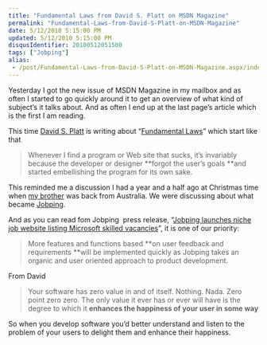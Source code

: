 ```yaml
---
title: "Fundamental Laws from David S. Platt on MSDN Magazine"
permalink: "Fundamental-Laws-from-David-S-Platt-on-MSDN-Magazine"
date: 5/12/2010 5:15:00 PM
updated: 5/12/2010 5:15:00 PM
disqusIdentifier: 20100512051500
tags: ["Jobping"]
alias:
 - /post/Fundamental-Laws-from-David-S-Platt-on-MSDN-Magazine.aspx/index.html
---
```

Yesterday I got the new issue of MSDN Magazine in my mailbox and as often I started to go quickly around it to get an overview of what kind of subject’s it talks about. And as often I end up at the last page’s article which is the first I am reading.

This time [David S. Platt](http://msdn.microsoft.com/ee532098.aspx?sdmr=DavidPlatt&sdmi=authors) is writing about “[Fundamental Laws](http://msdn.microsoft.com/en-us/magazine/ff646970.aspx)” which start like that
<!-- more -->

> Whenever I find a program or Web site that sucks, it’s invariably because the developer or designer **forgot the user’s goals **and started embellishing the program for its own sake.

This reminded me a discussion I had a year and a half ago at Christmas time when [my brother](http://myaustraliantrip.blogspot.com/) was back from Australia. We were discussing about what became [Jobping](http://www.jobping.com).

And as you can read fom Jobping  press release, “[Jobping launches niche job website listing Microsoft skilled vacancies](http://blog.jobping.com/2010/04/jobping-launches-niche-job-website.html)”, it is one of our priority:

> More features and functions based **on user feedback and requirements **will be implemented quickly as Jobping takes an organic and user oriented approach to product development.

From David

> Your software has zero value in and of itself. Nothing. Nada. Zero point zero zero. The only value it ever has or ever will have is the degree to which it **enhances the happiness of your user in some way**

So when you develop software you’d better understand and listen to the problem of your users to delight them and enhance their happiness.
